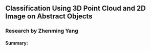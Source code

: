 ## Classification Using 3D Point Cloud and 2D Image on Abstract Objects
### Research by Zhenming Yang
#### Summary:
